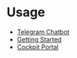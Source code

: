 # Usage

- [Telegram Chatbot](telegram_bot.md)
- [Getting Started](getting_started.md)
- [Cockpit Portal](portal.md)

